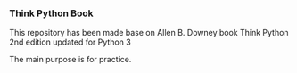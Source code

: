 ### Think Python Book

This repository has been made base on Allen B. Downey
book Think Python 2nd edition updated for Python 3

The main purpose is for practice. 

